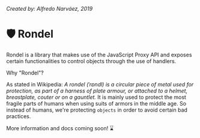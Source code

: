 *Created by: Alfredo Narváez, 2019*

# 🛡️ Rondel

Rondel is a library that makes use of the JavaScript Proxy API and exposes certain functionalities to control objects through the use of handlers.

Why "Rondel"?

As stated in Wikipedia: *A rondel (ˈrɒndl) is a circular piece of metal used for protection, as part of a harness of plate armour, or attached to a helmet, breastplate, couter or on a gauntlet.* It is mainly used to protect the most fragile parts of humans when using suits of armors in the middle age. So instead of humans, we're protecting `objects` in order to avoid certain bad practices.

More information and docs coming soon! ⌛